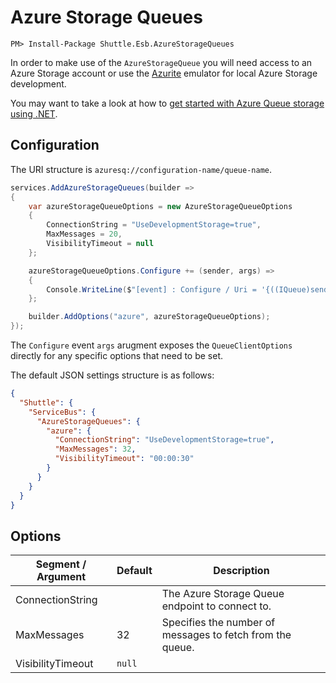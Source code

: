 # Azure Storage Queues

```
PM> Install-Package Shuttle.Esb.AzureStorageQueues
```

In order to make use of the `AzureStorageQueue` you will need access to an Azure Storage account or use the [Azurite](https://docs.microsoft.com/en-us/azure/storage/common/storage-use-azurite) emulator for local Azure Storage development.

You may want to take a look at how to [get started with Azure Queue storage using .NET](https://docs.microsoft.com/en-us/azure/storage/queues/storage-dotnet-how-to-use-queues?tabs=dotnet).

## Configuration

The URI structure is `azuresq://configuration-name/queue-name`.

```c#
services.AddAzureStorageQueues(builder =>
{
    var azureStorageQueueOptions = new AzureStorageQueueOptions
    {
        ConnectionString = "UseDevelopmentStorage=true",
        MaxMessages = 20,
        VisibilityTimeout = null
    };

    azureStorageQueueOptions.Configure += (sender, args) =>
    {
        Console.WriteLine($"[event] : Configure / Uri = '{((IQueue)sender).Uri}'");
    };

    builder.AddOptions("azure", azureStorageQueueOptions);
});
```

The `Configure` event `args` arugment exposes the `QueueClientOptions` directly for any specific options that need to be set.

The default JSON settings structure is as follows:

```json
{
  "Shuttle": {
    "ServiceBus": {
      "AzureStorageQueues": {
        "azure": {
          "ConnectionString": "UseDevelopmentStorage=true",
          "MaxMessages": 32,
          "VisibilityTimeout": "00:00:30"
        }
      }
    }
  }
}
```

## Options

| Segment / Argument | Default | Description |
| --- | --- | --- | 
| ConnectionString | | The Azure Storage Queue endpoint to connect to. |
| MaxMessages | 32 | Specifies the number of messages to fetch from the queue. |
| VisibilityTimeout | `null` | | The message visibility timeout that will be used for messages that fail processing. |
